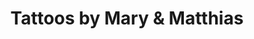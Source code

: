 ---
title: "Tattoos by Mary & Matthias"
url: /gresten/tattoos-by-mary-und-matthias/
shop: Tattoo
---